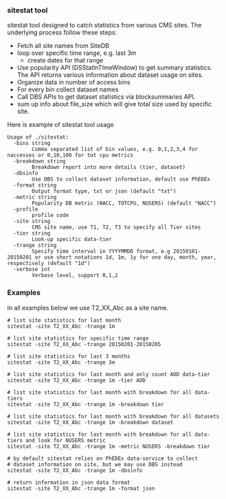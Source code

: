 ### sitestat tool
sitestat tool designed to catch statistics from various CMS sites.
The underlying process follow these steps:

- Fetch all site names from SiteDB
- loop over specific time range, e.g. last 3m
  - create dates for that range
- Use popularity API (DSStatInTImeWindow) 
  to get summary statistics. The API returns various information about dataset
  usage on sites.
- Organize data in number of access bins
- For every bin collect dataset names
- Call DBS APIs to get dataset statistics via blocksummaries API.
- sum up info about file_size which will give total size used by specific site.

Here is example of sitestat tool usage

```
Usage of ./sitestat:
  -bins string
    	Comma separated list of bin values, e.g. 0,1,2,3,4 for naccesses or 0,10,100 for tot cpu metrics
  -breakdown string
    	Breakdown report into more details (tier, dataset)
  -dbsinfo
    	Use DBS to collect dataset information, default use PhEDEx
  -format string
    	Output format type, txt or json (default "txt")
  -metric string
    	Popularity DB metric (NACC, TOTCPU, NUSERS) (default "NACC")
  -profile
    	profile code
  -site string
    	CMS site name, use T1, T2, T3 to specify all Tier sites
  -tier string
    	Look-up specific data-tier
  -trange string
    	Specify time interval in YYYYMMDD format, e.g 20150101-20150201 or use short notations 1d, 1m, 1y for one day, month, year, respectively (default "1d")
  -verbose int
    	Verbose level, support 0,1,2
```

### Examples
In all examples below we use T2_XX_Abc as a site name.

```
# list site statistics for last month
sitestat -site T2_XX_Abc -trange 1m

# list site statistics for specific time range
sitestat -site T2_XX_Abc -trange 20150201-20150205

# list site statistics for last 3 months
sitestat -site T2_XX_Abc -trange 3m

# list site statistics for last month and only count AOD data-tier
sitestat -site T2_XX_Abc -trange 1m -tier AOD

# list site statistics for last month with breakdown for all data-tiers
sitestat -site T2_XX_Abc -trange 1m -breakdown tier

# list site statistics for last month with breakdown for all datasets
sitestat -site T2_XX_Abc -trange 1m -breakdown dataset

# list site statistics for last month with breakdown for all data-tiers and look for NUSERS metric
sitestat -site T2_XX_Abc -trange 1m -metric NUSERS -breakdown tier

# by default sitestat relies on PhEDEx data-service to collect
# dataset information on site, but we may use DBS instead
sitestat -site T2_XX_Abc -trange 1m -dbsinfo

# return information in json data format
sitestat -site T2_XX_Abc -trange 1m -format json
```
